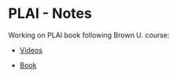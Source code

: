# PLAI - Notes

Working on PLAI book following Brown U. course:

- [Videos](http://cs.brown.edu/courses/cs173/2012/Videos/)

- [Book](http://cs.brown.edu/courses/cs173/2012/book/)